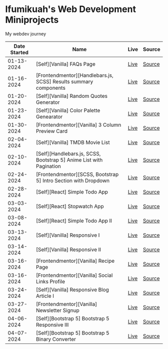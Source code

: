 # Ifumikuah's Web Development Miniprojects

My webdev journey

|Date Started|Name|Live|Source|
|-|-|-|-|
|01-13-2024|[Self][Vanilla] FAQs Page|[Live](https://ifumikuah.github.io/webdev-miniprojects/self-miniprojects/vanilla-faq-accordion-page/)|[Source](https://github.com/ifumikuah/webdev-miniprojects/tree/main/self-miniprojects/vanilla-faq-accordion-page)|
|01-16-2024|[Frontendmentor][Handlebars.js, SCSS] Results summary components|[Live](https://ifumikuah.github.io/webdev-miniprojects/frontendmentor-io/results-summary-component-main/)|[Source](https://github.com/ifumikuah/webdev-miniprojects/tree/main/frontendmentor-io/results-summary-component-main)|
|01-20-2024|[Self][Vanilla] Random Quotes Generator|[Live](https://stellar-maamoul-73d2ad.netlify.app/)|[Source](https://github.com/ifumikuah/random-quotes-generator)|
|01-23-2024|[Self][Vanilla] Color Palette Genearator|[Live](https://ifumikuah.github.io/webdev-miniprojects/self-miniprojects/color-palette-generator)|[Source](https://github.com/ifumikuah/webdev-miniprojects/tree/main/self-miniprojects/color-palette-generator)|
|01-30-2024|[Frontendmentor][Vanilla] 3 Column Preview Card|[Live](https://ifumikuah.github.io/webdev-miniprojects/frontendmentor-io/3-column-preview-card-component-main/)|[Source](https://github.com/ifumikuah/webdev-miniprojects/tree/main/frontendmentor-io/3-column-preview-card-component-main)|
|02-04-2024|[Self][Vanilla] TMDB Movie List|[Live](https://ifumikuah.github.io/webdev-miniprojects/self-miniprojects/tmdb-movie-list)|[Source](https://github.com/ifumikuah/webdev-miniprojects/tree/main/self-miniprojects/tmdb-movie-list)|
|02-10-2024|[Self][Handlebars.js, SCSS, Bootstrap 5] Anime List with Pagination|[Live](https://ifumikuah.github.io/webdev-miniprojects/self-miniprojects/anime-list-pagination-i)|[Source](https://github.com/ifumikuah/webdev-miniprojects/tree/main/self-miniprojects/anime-list-pagination-i)|
|02-24-2024|[Frontendmentor][SCSS, Bootstrap 5] Intro Section with Dropdown|[Live](https://clever-marshmallow-42f423.netlify.app)|[Source](https://github.com/ifumikuah/webdev-miniprojects/tree/main/frontendmentor-io/intro-section-with-dropdown-navigation-main)|
|02-28-2024|[Self][React] Simple Todo App|[Live](https://meek-selkie-94cd57.netlify.app)|[Source](https://github.com/ifumikuah/learn-react/tree/eps-19)|
|03-03-2024|[Self][React] Stopwatch App|[Live](https://reliable-naiad-5f2a7a.netlify.app)|[Source](https://github.com/ifumikuah/learn-react/tree/eps-25)|
|03-08-2024|[Self][React] Simple Todo App II|[Live](https://ifumikuah.github.io/react-todo-app)|[Source](https://github.com/ifumikuah/react-todo-app)|
|03-13-2024|[Self][Vanilla] Responsive I|[Live](https://ifumikuah.github.io/webdev-miniprojects/self-miniprojects/responsive-i/)|[Source](https://github.com/ifumikuah/webdev-miniprojects/tree/main/self-miniprojects/responsive-i)|
|03-14-2024|[Self][Vanilla] Responsive II|[Live](https://ifumikuah.github.io/webdev-miniprojects/self-miniprojects/responsive-ii/)|[Source](https://github.com/ifumikuah/webdev-miniprojects/tree/main/self-miniprojects/responsive-ii)|
|03-16-2024|[Frontendmentor][Vanilla] Recipe Page|[Live](https://ifumikuah.github.io/webdev-miniprojects/frontendmentor-io/recipe-page-main/)|[Source](https://github.com/ifumikuah/webdev-miniprojects/tree/main/frontendmentor-io/recipe-page-main)|
|03-16-2024|[Frontendmentor][Vanilla] Social Links Profile|[Live](https://ifumikuah.github.io/webdev-miniprojects/frontendmentor-io/social-links-profile-main/)|[Source](https://github.com/ifumikuah/webdev-miniprojects/tree/main/frontendmentor-io/social-links-profile-main)|
|03-24-2024|[Self][Vanilla] Responsive Blog Article I|[Live](https://ifumikuah.github.io/webdev-miniprojects/self-miniprojects/responsive-blog-article-i/)|[Source](https://github.com/ifumikuah/webdev-miniprojects/tree/main/self-miniprojects/responsive-blog-article-i)|
|03-27-2024|[Frontendmentor][Vanilla] Newsletter Signup|[Live](https://ifumikuah.github.io/webdev-miniprojects/frontendmentor-io/newsletter-sign-up-with-success-message-main/)|[Source](https://github.com/ifumikuah/webdev-miniprojects/tree/main/frontendmentor-io/newsletter-sign-up-with-success-message-main)|
|04-06-2024|[Self][Bootstrap 5] Bootstrap 5 Responsive III|[Live](https://ifumikuah.github.io/webdev-miniprojects/self-miniprojects/bs5-responsive-iii/)|[Source](https://github.com/ifumikuah/webdev-miniprojects/tree/main/self-miniprojects/bs5-responsive-iii)|
|04-07-2024|[Self][Bootstrap 5] Bootstrap 5 Binary Converter|[Live](https://remarkable-entremet-337fd3.netlify.app/)|[Source](https://github.com/ifumikuah/webdev-miniprojects/tree/main/self-miniprojects/bootstrap-binary-converter)|